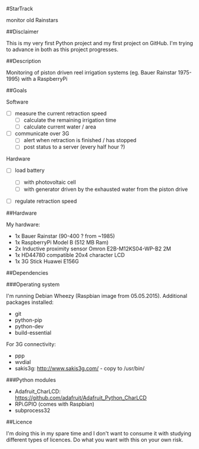 #StarTrack

monitor old Rainstars


##Disclaimer

This is my very first Python project and my first project on GitHub.
I'm trying to advance in both as this project progresses.


##Description

Monitoring of piston driven reel irrigation systems (eg. Bauer Rainstar 1975-1995) with a RaspberryPi


##Goals

Software

- [ ] measure the current retraction speed
  - [ ] calculate the remaining irrigation time
  - [ ] calculate current water / area
- [ ] communicate over 3G
  - [ ] alert when retraction is finished / has stopped
  - [ ] post status to a server (every half hour ?)

Hardware

- [ ] load battery
  - [ ] with photovoltaic cell
  - [ ] with generator driven by the exhausted water from the piston drive
- [ ] regulate retraction speed


##Hardware

My hardware:

- 1x Bauer Rainstar (90-400 ? from ~1985)
- 1x RaspberryPi Model B (512 MB Ram)
- 2x Inductive proximity sensor Omron E2B-M12KS04-WP-B2 2M
- 1x HD44780 compatible 20x4 character LCD
- 1x 3G Stick Huawei E156G


##Dependencies

###Operating system

I'm running Debian Wheezy (Raspbian image from 05.05.2015). Additional packages installed:

- git
- python-pip
- python-dev
- build-essential

For 3G connectivity:

- ppp
- wvdial
- sakis3g: http://www.sakis3g.com/ - copy to /usr/bin/


###Python modules

- Adafruit_CharLCD: https://github.com/adafruit/Adafruit_Python_CharLCD
- RPi.GPIO (comes with Raspbian)
- subprocess32


##Licence

I'm doing this in my spare time and I don't want to consume it with studying different types of licences. Do what you want with this on your own risk.
